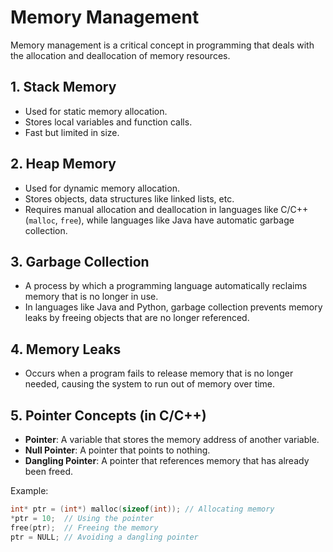 # Memory Management

Memory management is a critical concept in programming that deals with the allocation and deallocation of memory resources.

## 1. Stack Memory

- Used for static memory allocation.
- Stores local variables and function calls.
- Fast but limited in size.

## 2. Heap Memory

- Used for dynamic memory allocation.
- Stores objects, data structures like linked lists, etc.
- Requires manual allocation and deallocation in languages like C/C++ (`malloc`, `free`), while languages like Java have automatic garbage collection.

## 3. Garbage Collection

- A process by which a programming language automatically reclaims memory that is no longer in use.
- In languages like Java and Python, garbage collection prevents memory leaks by freeing objects that are no longer referenced.

## 4. Memory Leaks

- Occurs when a program fails to release memory that is no longer needed, causing the system to run out of memory over time.

## 5. Pointer Concepts (in C/C++)

- **Pointer**: A variable that stores the memory address of another variable.
- **Null Pointer**: A pointer that points to nothing.
- **Dangling Pointer**: A pointer that references memory that has already been freed.

Example:

```c
int* ptr = (int*) malloc(sizeof(int)); // Allocating memory
*ptr = 10;  // Using the pointer
free(ptr);  // Freeing the memory
ptr = NULL; // Avoiding a dangling pointer
```
